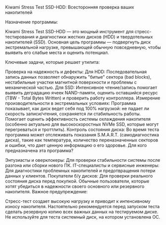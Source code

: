 Kiwami Stress Test SSD-HDD: Всесторонняя проверка ваших накопителей

Назначение программы:

Kiwami Stress Test SSD-HDD — это мощный инструмент для стресс-тестирования и диагностики жестких дисков (HDD) и твердотельных накопителей (SSD). Основная цель программы — подвергнуть диск экстремальной нагрузке, превышающей обычную повседневную, чтобы выявить его слабые места и оценить потенциал.

Ключевые задачи, которые решает утилита:

Проверка на надежность и дефекты:
Для HDD: Последовательная запись данных позволяет обнаружить "битые" сектора (bad blocks), нестабильные участки магнитной поверхности и проблемы с механической частью.
Для SSD: Интенсивное чтение/запись помогает выявить деградацию ячеек NAND-памяти, оценить оставшийся ресурс (TBW - Total Bytes Written) и проверить работу контроллера.
Измерение производительности в экстремальных условиях:
Программа показывает, как диск ведет себя под 100% нагрузкой: не падает ли скорость записи/чтения, сохраняется ли стабильность работы.
Помогает оценить эффективность системы охлаждения накопителя (особенно актуально для высокоскоростных NVMe SSD, которые могут перегреваться и троттлить).
Контроль состояния диска:
Во время теста программа может отслеживать показания S.M.A.R.T. (самодиагностика диска), такие как температура, количество переназначенных секторов и ошибки, что дает ценную информацию о его здоровье.
Для кого предназначена эта программа?

Энтузиасты и оверклокеры: Для проверки стабильности системы после разгона или сборки нового ПК.
IT-специалисты и сервисные инженеры: Для диагностики проблемных накопителей и предотвращения потери данных у клиентов.
Покупатели б/у дисков: Для проверки реального состояния диска перед покупкой.
Обычные пользователи, которые хотят убедиться в надежности своего основного или резервного накопителя.
Важное предупреждение:

Стресс-тест создает высокую нагрузку и приводит к интенсивному износу накопителя. Настоятельно рекомендуется перед запуском теста сделать резервную копию всех важных данных на тестируемом диске. Не используйте для теста системный диск, на котором установлена ОС.


